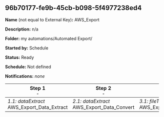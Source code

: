 ## 96b70177-fe9b-45cb-b098-5f4977238ed4

**Name** (not equal to External Key)**:** AWS_Export

**Description:** n/a

**Folder:** my automations/Automated Export/

**Started by:** Schedule

**Status:** Ready

**Schedule:** Not defined

**Notifications:** _none_


| Step 1<br>_<small>-</small>_ | Step 2<br>_<small>-</small>_ | Step 3<br>_<small>-</small>_ |
| --- | --- | --- |
| _1.1: dataExtract_<br>AWS_Export_Data_Extract | _2.1: dataExtract_<br>AWS_Export_Data_Convert | _3.1: fileTransfer_<br>AWS_Export_File_Transfer |
